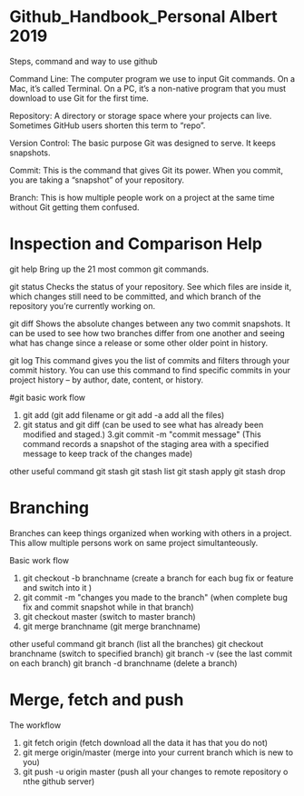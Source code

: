 # Github_Handbook_Personal  Albert 2019
Steps, command and way to use github

Command Line: The computer program we use to input Git commands. On a Mac, it’s called Terminal. On a PC, it’s a non-native program that you must download to use Git for the first time. 

Repository: A directory or storage space where your projects can live. Sometimes GitHub users shorten this term to “repo”.

Version Control: The basic purpose Git was designed to serve. It keeps snapshots.

Commit: This is the command that gives Git its power. When you commit, you are taking a “snapshot” of your repository.

Branch: This is how multiple people work on a project at the same time without Git getting them confused.

# Inspection and Comparison Help

git help
Bring up the 21 most common git commands.

git status
Checks the status of your repository. See which files are inside it, which changes still need to be committed, and which branch of the repository you’re currently working on.

git diff
Shows the absolute changes between any two commit snapshots. It can be used to see how two branches differ from one another and seeing what has change since a release or some other older point in history.

git log
This command gives you the list of commits and filters through your commit history. You can use this command to find specific commits in your project history – by author, date, content, or history.

#git basic work flow
1. git add   (git add filename   or git add -a add all the files)
2. git status and git diff (can be used to see what has already been modified and staged.)
3.git commit -m "commit message" (This command records a snapshot of the staging area with a specified message to keep track of the changes made)

other useful command
git stash
git stash list
git stash apply 
git stash drop 

# Branching 
Branches can keep things organized when working with others in a project. This allow multiple persons work on same project simultanteously.

Basic work flow
1. git checkout -b branchname (create a branch for each bug fix or feature and switch into it )
2. git commit -m "changes you made to the branch" (when complete bug fix and commit snapshot while in that branch)
3. git checkout master (switch to master branch)
4. git merge branchname (git merge branchname)

other useful command
git branch (list all the branches)
git checkout branchname (switch to specified branch)
git branch -v (see the last commit on each branch)
git branch -d branchname (delete a branch)

# Merge, fetch and push
The workflow
1. git fetch origin (fetch download all the data it has that you do not)
2. git merge origin/master (merge into your current branch which is new to you)
3. git push -u origin master (push all your changes to remote repository o nthe github server)

